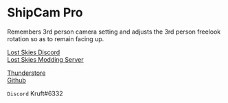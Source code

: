 # ShipCam Pro

Remembers 3rd person camera setting and adjusts the 3rd person freelook rotation so as to remain facing up.

[Lost Skies Discord](https://discord.gg/QWtTAnbvqz)  
[Lost Skies Modding Server](https://discord.gg/zVXAPcHqDV)  

[Thunderstore](https://thunderstore.io/c/lost-skies/p/kruft/ShipCam_Pro/)  
[Github](https://github.com/kruftt/LostSkiesMods/tree/main/ShipCamPro)  

`Discord` Kruft#6332  
